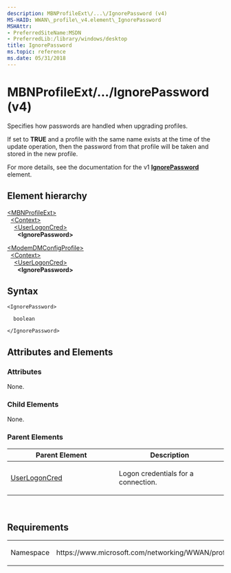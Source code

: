 ```yaml
---
description: MBNProfileExt\/...\/IgnorePassword (v4)
MS-HAID: WWAN\_profile\_v4.element\_IgnorePassword
MSHAttr:
- PreferredSiteName:MSDN
- PreferredLib:/library/windows/desktop
title: IgnorePassword
ms.topic: reference
ms.date: 05/31/2018
---
```


# <span id="WWAN_profile_v4.element_IgnorePassword"></span>MBNProfileExt\/...\/IgnorePassword (v4)

Specifies how passwords are handled when upgrading profiles.

If set to **TRUE** and a profile with the same name exists at the time of the update operation, then the password from that profile will be taken and stored in the new profile.

For more details, see the documentation for the v1 [**IgnorePassword**](./schema-ignorepassword-userlogoncred-element.md) element.

## Element hierarchy

[\<MBNProfileExt\>](element-mbnprofileext.md)  
&nbsp;&nbsp;[\<Context\>](element-context.md)  
&nbsp;&nbsp;&nbsp;&nbsp;[\<UserLogonCred\>](element-userlogoncred.md)  
&nbsp;&nbsp;&nbsp;&nbsp;&nbsp;&nbsp;**\<IgnorePassword\>**

[\<ModemDMConfigProfile\>](element-modemdmconfigprofile.md)  
&nbsp;&nbsp;[\<Context\>](element-1-context.md)  
&nbsp;&nbsp;&nbsp;&nbsp;[\<UserLogonCred\>](element-1-userlogoncred.md)  
&nbsp;&nbsp;&nbsp;&nbsp;&nbsp;&nbsp;**\<IgnorePassword\>**

## Syntax

``` syntax
<IgnorePassword>

  boolean

</IgnorePassword>
```

## <span id="Attributes_and_Elements"></span><span id="attributes_and_elements"></span><span id="ATTRIBUTES_AND_ELEMENTS"></span>Attributes and Elements

### <span id="attributes"></span><span id="ATTRIBUTES"></span>Attributes

None.

### <span id="Child_Elements"></span><span id="child_elements"></span><span id="CHILD_ELEMENTS"></span>Child Elements

None.

### <span id="parent_elements"></span><span id="PARENT_ELEMENTS"></span>Parent Elements

<table>
<colgroup>
<col style="width: 50%" />
<col style="width: 50%" />
</colgroup>
<thead>
<tr class="header">
<th>Parent Element</th>
<th>Description</th>
</tr>
</thead>
<tbody>
<tr class="odd">
<td><a href="element-userlogoncred.md">UserLogonCred</a></td>
<td><p>Logon credentials for a connection.</p></td>
</tr>
</tbody>
</table>

 

## Requirements

<table>
<colgroup>
<col style="width: 50%" />
<col style="width: 50%" />
</colgroup>
<tbody>
<tr class="odd">
<td><p>Namespace</p></td>
<td><p>https://www.microsoft.com/networking/WWAN/profile/v4</p></td>
</tr>
</tbody>
</table>

 

 
